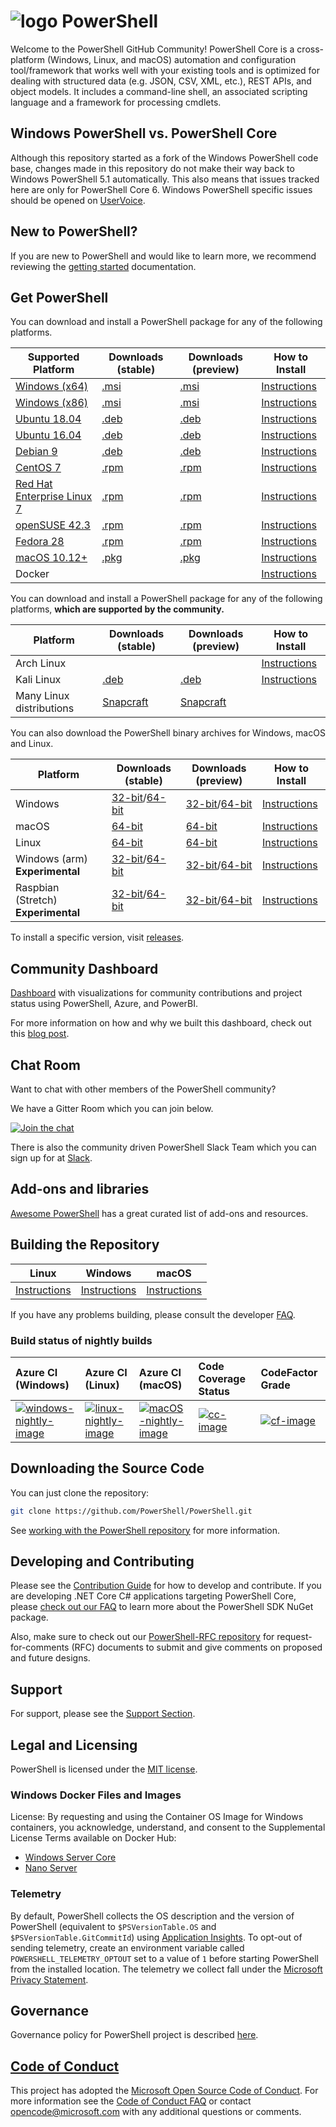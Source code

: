 # ![logo][] PowerShell

Welcome to the PowerShell GitHub Community!
PowerShell Core is a cross-platform (Windows, Linux, and macOS) automation and configuration tool/framework that works well with your existing tools and is optimized
for dealing with structured data (e.g. JSON, CSV, XML, etc.), REST APIs, and object models.
It includes a command-line shell, an associated scripting language and a framework for processing cmdlets.

[logo]: https://raw.githubusercontent.com/PowerShell/PowerShell/master/assets/ps_black_64.svg?sanitize=true

## Windows PowerShell vs. PowerShell Core

Although this repository started as a fork of the Windows PowerShell code base, changes made in this repository do not make their way back to Windows PowerShell 5.1 automatically.
This also means that issues tracked here are only for PowerShell Core 6.
Windows PowerShell specific issues should be opened on [UserVoice][].

[UserVoice]: https://windowsserver.uservoice.com/forums/301869-powershell

## New to PowerShell?

If you are new to PowerShell and would like to learn more, we recommend reviewing the [getting started][] documentation.

[getting started]: https://github.com/PowerShell/PowerShell/tree/master/docs/learning-powershell

## Get PowerShell

You can download and install a PowerShell package for any of the following platforms.

| Supported Platform                         | Downloads (stable)      | Downloads (preview)   | How to Install                |
| -------------------------------------------| ------------------------| ----------------------| ------------------------------|
| [Windows (x64)][corefx-win]                | [.msi][rl-windows-64]   | [.msi][pv-windows-64] | [Instructions][in-windows]    |
| [Windows (x86)][corefx-win]                | [.msi][rl-windows-86]   | [.msi][pv-windows-86] | [Instructions][in-windows]    |
| [Ubuntu 18.04][corefx-linux]               | [.deb][rl-ubuntu18]     | [.deb][pv-ubuntu18]   | [Instructions][in-ubuntu18]   |
| [Ubuntu 16.04][corefx-linux]               | [.deb][rl-ubuntu16]     | [.deb][pv-ubuntu16]   | [Instructions][in-ubuntu16]   |
| [Debian 9][corefx-linux]                   | [.deb][rl-debian9]      | [.deb][pv-debian9]    | [Instructions][in-deb9]       |
| [CentOS 7][corefx-linux]                   | [.rpm][rl-centos]       | [.rpm][pv-centos]     | [Instructions][in-centos]     |
| [Red Hat Enterprise Linux 7][corefx-linux] | [.rpm][rl-centos]       | [.rpm][pv-centos]     | [Instructions][in-rhel7]      |
| [openSUSE 42.3][corefx-linux]              | [.rpm][rl-centos]       | [.rpm][pv-centos]     | [Instructions][in-opensuse]   |
| [Fedora 28][corefx-linux]                  | [.rpm][rl-centos]       | [.rpm][pv-centos]     | [Instructions][in-fedora]     |
| [macOS 10.12+][corefx-macos]               | [.pkg][rl-macos]        | [.pkg][pv-macos]      | [Instructions][in-macos]      |
| Docker                                     |                         |                       | [Instructions][in-docker]     |

You can download and install a PowerShell package for any of the following platforms, **which are supported by the community.**

| Platform                 | Downloads (stable)      | Downloads (preview)           | How to Install                |
| -------------------------| ------------------------| ----------------------------- | ------------------------------|
| Arch Linux               |                         |                               | [Instructions][in-archlinux]  |
| Kali Linux               | [.deb][rl-ubuntu16]     | [.deb][pv-ubuntu16]           | [Instructions][in-kali]       |
| Many Linux distributions | [Snapcraft][rl-snap]    | [Snapcraft][pv-snap]          |                               |

You can also download the PowerShell binary archives for Windows, macOS and Linux.

| Platform                            | Downloads (stable)                               | Downloads (preview)                             | How to Install                                 |
| ------------------------------------| ------------------------------------------------ | ------------------------------------------------| -----------------------------------------------|
| Windows                             | [32-bit][rl-winx86-zip]/[64-bit][rl-winx64-zip]  | [32-bit][pv-winx86-zip]/[64-bit][pv-winx64-zip] | [Instructions][in-windows-zip]                 |
| macOS                               | [64-bit][rl-macos-tar]                           | [64-bit][pv-macos-tar]                          | [Instructions][in-tar-macos]                   |
| Linux                               | [64-bit][rl-linux-tar]                           | [64-bit][pv-linux-tar]                          | [Instructions][in-tar-linux]                   |
| Windows (arm) **Experimental**      | [32-bit][rl-winarm]/[64-bit][rl-winarm64]        | [32-bit][pv-winarm]/[64-bit][pv-winarm64]       | [Instructions][in-arm]                         |
| Raspbian (Stretch) **Experimental** | [32-bit][rl-raspbian]/[64-bit][rl-raspbian64]    | [32-bit][pv-arm32]/[64-bit][pv-arm64]           | [Instructions][in-raspbian]                    |

[rl-windows-64]: https://github.com/PowerShell/PowerShell/releases/download/v6.2.2/PowerShell-6.2.2-win-x64.msi
[rl-windows-86]: https://github.com/PowerShell/PowerShell/releases/download/v6.2.2/PowerShell-6.2.2-win-x86.msi
[rl-ubuntu18]: https://github.com/PowerShell/PowerShell/releases/download/v6.2.2/powershell_6.2.2-1.ubuntu.18.04_amd64.deb
[rl-ubuntu16]: https://github.com/PowerShell/PowerShell/releases/download/v6.2.2/powershell_6.2.2-1.ubuntu.16.04_amd64.deb
[rl-debian9]: https://github.com/PowerShell/PowerShell/releases/download/v6.2.2/powershell_6.2.2-1.debian.9_amd64.deb
[rl-centos]: https://github.com/PowerShell/PowerShell/releases/download/v6.2.2/powershell-6.2.2-1.rhel.7.x86_64.rpm
[rl-macos]: https://github.com/PowerShell/PowerShell/releases/download/v6.2.2/powershell-6.2.2-osx-x64.pkg
[rl-winarm]: https://github.com/PowerShell/PowerShell/releases/download/v6.2.2/PowerShell-6.2.2-win-arm32.zip
[rl-winarm64]: https://github.com/PowerShell/PowerShell/releases/download/v6.2.2/PowerShell-6.2.2-win-arm64.zip
[rl-winx86-zip]: https://github.com/PowerShell/PowerShell/releases/download/v6.2.2/PowerShell-6.2.2-win-x86.zip
[rl-winx64-zip]: https://github.com/PowerShell/PowerShell/releases/download/v6.2.2/PowerShell-6.2.2-win-x64.zip
[rl-macos-tar]: https://github.com/PowerShell/PowerShell/releases/download/v6.2.2/powershell-6.2.2-osx-x64.tar.gz
[rl-linux-tar]: https://github.com/PowerShell/PowerShell/releases/download/v6.2.2/powershell-6.2.2-linux-x64.tar.gz
[rl-raspbian]: https://github.com/PowerShell/PowerShell/releases/download/v6.2.2/powershell-6.2.2-linux-arm32.tar.gz
[rl-raspbian64]: https://github.com/PowerShell/PowerShell/releases/download/v6.2.2/powershell-6.2.2-linux-arm64.tar.gz
[rl-snap]: https://snapcraft.io/powershell

[pv-windows-64]: https://github.com/PowerShell/PowerShell/releases/download/v7.0.0-preview.3/PowerShell-7.0.0-preview.3-win-x64.msi
[pv-windows-86]: https://github.com/PowerShell/PowerShell/releases/download/v7.0.0-preview.3/PowerShell-7.0.0-preview.3-win-x86.msi
[pv-ubuntu18]: https://github.com/PowerShell/PowerShell/releases/download/v7.0.0-preview.3/powershell-preview_7.0.0-preview.3-1.ubuntu.18.04_amd64.deb
[pv-ubuntu16]: https://github.com/PowerShell/PowerShell/releases/download/v7.0.0-preview.3/powershell-preview_7.0.0-preview.3-1.ubuntu.16.04_amd64.deb
[pv-debian9]: https://github.com/PowerShell/PowerShell/releases/download/v7.0.0-preview.3/powershell-preview_7.0.0-preview.3-1.debian.9_amd64.deb
[pv-centos]: https://github.com/PowerShell/PowerShell/releases/download/v7.0.0-preview.3/powershell-preview-7.0.0_preview.3-1.rhel.7.x86_64.rpm
[pv-macos]: https://github.com/PowerShell/PowerShell/releases/download/v7.0.0-preview.3/powershell-7.0.0-preview.3-osx-x64.pkg
[pv-winarm]: https://github.com/PowerShell/PowerShell/releases/download/v7.0.0-preview.3/PowerShell-7.0.0-preview.3-win-arm32.zip
[pv-winarm64]: https://github.com/PowerShell/PowerShell/releases/download/v7.0.0-preview.3/PowerShell-7.0.0-preview.3-win-arm64.zip
[pv-winx86-zip]: https://github.com/PowerShell/PowerShell/releases/download/v7.0.0-preview.3/PowerShell-7.0.0-preview.3-win-x86.zip
[pv-winx64-zip]: https://github.com/PowerShell/PowerShell/releases/download/v7.0.0-preview.3/PowerShell-7.0.0-preview.3-win-x64.zip
[pv-macos-tar]: https://github.com/PowerShell/PowerShell/releases/download/v7.0.0-preview.3/powershell-7.0.0-preview.3-osx-x64.tar.gz
[pv-linux-tar]: https://github.com/PowerShell/PowerShell/releases/download/v7.0.0-preview.3/powershell-7.0.0-preview.3-linux-x64.tar.gz
[pv-arm32]: https://github.com/PowerShell/PowerShell/releases/download/v7.0.0-preview.3/powershell-7.0.0-preview.3-linux-arm32.tar.gz
[pv-arm64]: https://github.com/PowerShell/PowerShell/releases/download/v7.0.0-preview.3/powershell-7.0.0-preview.3-linux-arm64.tar.gz
[pv-snap]: https://snapcraft.io/powershell-preview

[in-windows]: https://docs.microsoft.com/powershell/scripting/setup/installing-powershell-core-on-windows?view=powershell-6
[in-ubuntu14]: https://docs.microsoft.com/powershell/scripting/setup/installing-powershell-core-on-linux?view=powershell-6#ubuntu-1404
[in-ubuntu16]: https://docs.microsoft.com/powershell/scripting/setup/installing-powershell-core-on-linux?view=powershell-6#ubuntu-1604
[in-ubuntu18]: https://docs.microsoft.com/powershell/scripting/setup/installing-powershell-core-on-linux?view=powershell-6#ubuntu-1804
[in-deb9]: https://docs.microsoft.com/powershell/scripting/setup/installing-powershell-core-on-linux?view=powershell-6#debian-9
[in-centos]: https://docs.microsoft.com/powershell/scripting/setup/installing-powershell-core-on-linux?view=powershell-6#centos-7
[in-rhel7]: https://docs.microsoft.com/powershell/scripting/setup/installing-powershell-core-on-linux?view=powershell-6#red-hat-enterprise-linux-rhel-7
[in-opensuse]: https://docs.microsoft.com/powershell/scripting/setup/installing-powershell-core-on-linux?view=powershell-6#opensuse
[in-fedora]: https://docs.microsoft.com/powershell/scripting/setup/installing-powershell-core-on-linux?view=powershell-6#fedora
[in-archlinux]: https://docs.microsoft.com/powershell/scripting/setup/installing-powershell-core-on-linux?view=powershell-6#arch-linux
[in-macos]: https://docs.microsoft.com/powershell/scripting/setup/installing-powershell-core-on-macos?view=powershell-6
[in-docker]: https://github.com/PowerShell/PowerShell-Docker
[in-kali]: https://docs.microsoft.com/powershell/scripting/setup/installing-powershell-core-on-linux?view=powershell-6#kali
[in-windows-zip]: https://docs.microsoft.com/powershell/scripting/setup/installing-powershell-core-on-windows?view=powershell-6#zip
[in-tar-linux]: https://docs.microsoft.com/powershell/scripting/setup/installing-powershell-core-on-linux?view=powershell-6#binary-archives
[in-tar-macos]: https://docs.microsoft.com/powershell/scripting/setup/installing-powershell-core-on-macos?view=powershell-6#binary-archives
[in-raspbian]: https://docs.microsoft.com/powershell/scripting/setup/installing-powershell-core-on-linux?view=powershell-6#raspbian
[in-arm]: https://docs.microsoft.com/powershell/scripting/setup/powershell-core-on-arm?view=powershell-6
[corefx-win]:https://github.com/dotnet/core/blob/master/release-notes/3.0/3.0-supported-os.md#windows
[corefx-linux]:https://github.com/dotnet/core/blob/master/release-notes/3.0/3.0-supported-os.md#linux
[corefx-macos]:https://github.com/dotnet/core/blob/master/release-notes/3.0/3.0-supported-os.md#macos

To install a specific version, visit [releases](https://github.com/PowerShell/PowerShell/releases).

## Community Dashboard

[Dashboard](https://aka.ms/psgithubbi) with visualizations for community contributions and project status using PowerShell, Azure, and PowerBI.

For more information on how and why we built this dashboard, check out this [blog post](https://blogs.msdn.microsoft.com/powershell/2017/01/31/powershell-open-source-community-dashboard/).

## Chat Room

Want to chat with other members of the PowerShell community?

We have a Gitter Room which you can join below.

[![Join the chat](https://img.shields.io/static/v1.svg?label=chat&message=on%20gitter&color=informational&logo=gitter)](https://gitter.im/PowerShell/PowerShell?utm_source=badge&utm_medium=badge&utm_campaign=pr-badge&utm_content=badge)

There is also the community driven PowerShell Slack Team which you can sign up for at [Slack].

[Slack]: http://slack.poshcode.org

## Add-ons and libraries

[Awesome PowerShell](https://github.com/janikvonrotz/awesome-powershell) has a great curated list of add-ons and resources.

## Building the Repository

| Linux                    | Windows                    | macOS                   |
|--------------------------|----------------------------|------------------------|
| [Instructions][bd-linux] | [Instructions][bd-windows] | [Instructions][bd-macOS] |

If you have any problems building, please consult the developer [FAQ][].

### Build status of nightly builds

| Azure CI (Windows)                       | Azure CI (Linux)                               | Azure CI (macOS)                               | Code Coverage Status     | CodeFactor Grade         |
|:-----------------------------------------|:-----------------------------------------------|:-----------------------------------------------|:-------------------------|:-------------------------|
| [![windows-nightly-image][]][windows-nightly-site] | [![linux-nightly-image][]][linux-nightly-site] | [![macOS-nightly-image][]][macos-nightly-site] | [![cc-image][]][cc-site] | [![cf-image][]][cf-site] |

[bd-linux]: https://github.com/PowerShell/PowerShell/tree/master/docs/building/linux.md
[bd-windows]: https://github.com/PowerShell/PowerShell/tree/master/docs/building/windows-core.md
[bd-macOS]: https://github.com/PowerShell/PowerShell/tree/master/docs/building/macos.md

[FAQ]: https://github.com/PowerShell/PowerShell/tree/master/docs/FAQ.md

[az-windows-image]: https://powershell.visualstudio.com/PowerShell/_apis/build/status/PowerShell-CI-windows?branchName=master
[az-windows-site]: https://powershell.visualstudio.com/PowerShell/_build?definitionId=19
[az-linux-image]: https://powershell.visualstudio.com/PowerShell/_apis/build/status/PowerShell-CI-linux?branchName=master
[az-linux-site]: https://powershell.visualstudio.com/PowerShell/_build?definitionId=17
[az-macos-image]: https://powershell.visualstudio.com/PowerShell/_apis/build/status/PowerShell-CI-macos?branchName=master
[az-macos-site]: https://powershell.visualstudio.com/PowerShell/_build?definitionId=14
[az-spell-image]: https://powershell.visualstudio.com/PowerShell/_apis/build/status/PowerShell-CI-static-analysis?branchName=master
[az-spell-site]: https://powershell.visualstudio.com/PowerShell/_build?definitionId=22
[windows-nightly-site]: https://powershell.visualstudio.com/PowerShell/_build/latest?definitionId=32
[linux-nightly-site]: https://powershell.visualstudio.com/PowerShell/_build?definitionId=23
[macos-nightly-site]: https://powershell.visualstudio.com/PowerShell/_build?definitionId=24
[windows-nightly-image]: https://powershell.visualstudio.com/PowerShell/_apis/build/status/PowerShell-CI-Windows-daily
[linux-nightly-image]: https://powershell.visualstudio.com/PowerShell/_apis/build/status/PowerShell-CI-linux-daily?branchName=master
[macOS-nightly-image]: https://powershell.visualstudio.com/PowerShell/_apis/build/status/PowerShell-CI-macos-daily?branchName=master
[cc-site]: https://codecov.io/gh/PowerShell/PowerShell
[cc-image]: https://codecov.io/gh/PowerShell/PowerShell/branch/master/graph/badge.svg
[cf-site]: https://www.codefactor.io/repository/github/powershell/powershell
[cf-image]: https://www.codefactor.io/repository/github/powershell/powershell/badge

## Downloading the Source Code

You can just clone the repository:

```sh
git clone https://github.com/PowerShell/PowerShell.git
```

See [working with the PowerShell repository](https://github.com/PowerShell/PowerShell/tree/master/docs/git) for more information.

## Developing and Contributing

Please see the [Contribution Guide][] for how to develop and contribute.
If you are developing .NET Core C# applications targeting PowerShell Core, please [check out our FAQ][] to learn more about the PowerShell SDK NuGet package.

Also, make sure to check out our [PowerShell-RFC repository](https://github.com/powershell/powershell-rfc) for request-for-comments (RFC) documents to submit and give comments on proposed and future designs.

[Contribution Guide]: https://github.com/PowerShell/PowerShell/blob/master/.github/CONTRIBUTING.md
[check out our FAQ]: https://github.com/PowerShell/PowerShell/tree/master/docs/FAQ.md#where-do-i-get-the-powershell-core-sdk-package

## Support

For support, please see the [Support Section][].

[Support Section]: https://github.com/PowerShell/PowerShell/tree/master/.github/SUPPORT.md

## Legal and Licensing

PowerShell is licensed under the [MIT license][].

[MIT license]: https://github.com/PowerShell/PowerShell/tree/master/LICENSE.txt

### Windows Docker Files and Images

License: By requesting and using the Container OS Image for Windows containers, you acknowledge, understand, and consent to the Supplemental License Terms available on Docker Hub:

- [Windows Server Core](https://hub.docker.com/r/microsoft/windowsservercore/)
- [Nano Server](https://hub.docker.com/r/microsoft/nanoserver/)

### Telemetry

By default, PowerShell collects the OS description and the version of PowerShell (equivalent to `$PSVersionTable.OS` and `$PSVersionTable.GitCommitId`) using [Application Insights](https://azure.microsoft.com/services/application-insights/).
To opt-out of sending telemetry, create an environment variable called `POWERSHELL_TELEMETRY_OPTOUT` set to a value of `1` before starting PowerShell from the installed location.
The telemetry we collect fall under the [Microsoft Privacy Statement](https://privacy.microsoft.com/privacystatement/).

## Governance

Governance policy for PowerShell project is described [here][].

[here]: https://github.com/PowerShell/PowerShell/blob/master/docs/community/governance.md

## [Code of Conduct][conduct-md]

This project has adopted the [Microsoft Open Source Code of Conduct][conduct-code].
For more information see the [Code of Conduct FAQ][conduct-FAQ] or contact [opencode@microsoft.com][conduct-email] with any additional questions or comments.

[conduct-code]: https://opensource.microsoft.com/codeofconduct/
[conduct-FAQ]: https://opensource.microsoft.com/codeofconduct/faq/
[conduct-email]: mailto:opencode@microsoft.com
[conduct-md]: https://github.com/PowerShell/PowerShell/tree/master/CODE_OF_CONDUCT.md
